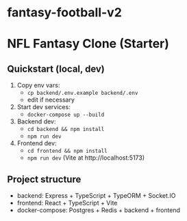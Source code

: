 # fantasy-football-v2

# NFL Fantasy Clone (Starter)

## Quickstart (local, dev)
1. Copy env vars:
   - `cp backend/.env.example backend/.env`
   - edit if necessary
2. Start dev services:
   - `docker-compose up --build`
3. Backend dev:
   - `cd backend && npm install`
   - `npm run dev`
4. Frontend dev:
   - `cd frontend && npm install`
   - `npm run dev` (Vite at http://localhost:5173)

## Project structure
- backend: Express + TypeScript + TypeORM + Socket.IO
- frontend: React + TypeScript + Vite
- docker-compose: Postgres + Redis + backend + frontend

